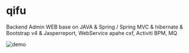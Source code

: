 # qifu
Backend Admin WEB base on JAVA & Spring / Spring MVC & hibernate & Bootstrap v4 & Jasperreport, WebService apahe cxf, Activiti BPM, MQ

<img alt="demo" src="https://raw.githubusercontent.com/billchen198318/qifu/master/doc/pic/001.png">
